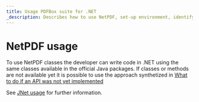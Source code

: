 ```yaml
---
title: Usage PDFBox suite for .NET
_description: Describes how to use NetPDF, set-up environment, identify the JVM and write good code
---
```


# NetPDF usage

To use NetPDF classes the developer can write code in .NET using the same classes available in the official Java packages.
If classes or methods are not available yet it is possible to use the approach synthetized in [What to do if an API was not yet implemented](https://jnet.masesgroup.com/articles/API_extensibility.html)

See [JNet usage](https://jnet.masesgroup.com/articles/usage.html) for further information.
